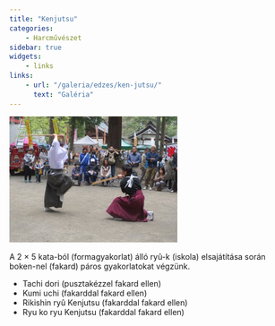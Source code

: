 ```yaml
---
title: "Kenjutsu"
categories:
    - Harcművészet
sidebar: true
widgets:
    - links
links:
    - url: "/galeria/edzes/ken-jutsu/"
      text: "Galéria"
---
```

![](kenjutsu.jpg)

A 2 × 5 kata-ból (formagyakorlat) álló ryû-k (iskola) elsajátítása során boken-nel (fakard) páros gyakorlatokat végzünk.

- Tachi dori (pusztakézzel fakard ellen)
- Kumi uchi (fakarddal fakard ellen)
- Rikishin ryû Kenjutsu (fakarddal fakard ellen)
- Ryu ko ryu Kenjutsu (fakarddal fakard ellen)
